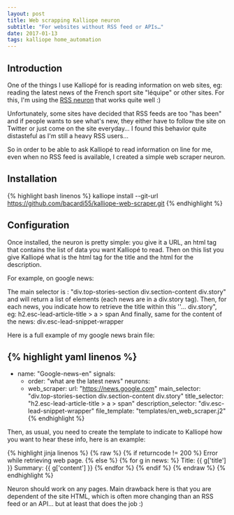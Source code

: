 ```yaml
---
layout: post
title: Web scrapping Kalliope neuron
subtitle: "For websites without RSS feed or APIs…"
date: 2017-01-13
tags: kalliope home_automation
---
```


## Introduction


One of the things I use Kalliopé for is reading information on web sites, eg: reading the latest news of the French sport site "léquipe" or other sites. For this, I'm using the [RSS neuron](https://github.com/kalliope-project/kalliope_neuron_rss_reader) that works quite well :)

Unfortunately, some sites have decided that RSS feeds are too "has been" and if people wants to see what's new, they either have to follow the site on Twitter or just come on the site everyday… I found this behavior quite distasteful as I'm still a heavy RSS users… 

So in order to be able to ask Kalliopé to read information on line for me, even when no RSS feed is available, I created a simple web scraper neuron.


## Installation

{% highlight bash linenos %}
kalliope install --git-url https://github.com/bacardi55/kalliope-web-scraper.git
{% endhighlight %}

## Configuration

Once installed, the neuron is pretty simple: you give it a URL, an html tag that contains the list of data you want Kalliopé to read. Then on this list you give Kalliopé what is the html tag for the title and the html for the description.

For example, on google news:

The main selector is : "div.top-stories-section div.section-content div.story" and will return a list of elements (each news are in a div.story tag).
Then, for each news, you indicate how to retrieve the title within this ''… div.story", eg: h2.esc-lead-article-title > a > span
And finally, same for the content of the news: div.esc-lead-snippet-wrapper


Here is a full example of my google news brain file:

{% highlight yaml linenos %}
---
  - name: "Google-news-en"
    signals:
      - order: "what are the latest news"
    neurons:
      - web_scraper:
          url: "https://news.google.com"
          main_selector: "div.top-stories-section div.section-content div.story"
          title_selector: "h2.esc-lead-article-title > a > span"
          description_selector: "div.esc-lead-snippet-wrapper"
          file_template: "templates/en_web_scraper.j2"
{% endhighlight %}

Then, as usual, you need to create the template to indicate to Kalliopé how you want to hear these info, here is an example:

{% highlight jinja linenos %}
{% raw %}
{% if returncode != 200 %}
    Error while retrieving web page.
{% else %}
    {% for g in news: %}
        Title: {{ g['title'] }}
        Summary: {{ g['content'] }}
    {% endfor %}
{% endif %}
{% endraw %}
{% endhighlight %}

Neuron should work on any pages. 
Main drawback here is that you are dependent of the site HTML, which is often more changing than an RSS feed or an API… but at least that does the job :)
